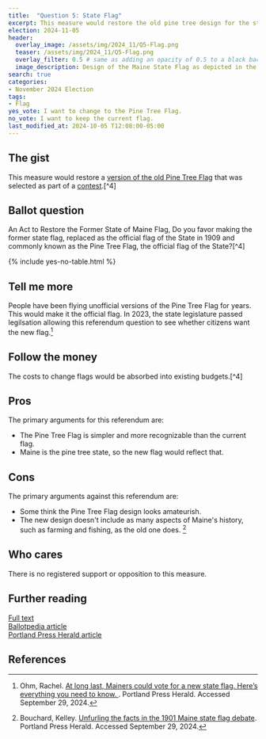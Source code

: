 ```yaml
---
title:  "Question 5: State Flag"
excerpt: This measure would restore the old pine tree design for the state flag.
election: 2024-11-05
header:
  overlay_image: /assets/img/2024_11/Q5-Flag.png
  teaser: /assets/img/2024_11/Q5-Flag.png
  overlay_filter: 0.5 # same as adding an opacity of 0.5 to a black background
  image_description: Design of the Maine State Flag as depicted in the Maine Citizen’s Guide to the Referendum Election. Displays a large drawn pine tree in the center with a blue, five point start in the top left.
search: true
categories:
- November 2024 Election
tags:
- Flag
yes_vote: I want to change to the Pine Tree Flag.
no_vote: I want to keep the current flag.
last_modified_at: 2024-10-05 T12:08:00-05:00
---
```

## The gist
This measure would restore a [version of the old Pine Tree Flag](https://www.maine.gov/sos/news/2024/Winner%20-%20Maine%20State%20Flag%20Redesign%20Contest.pdf) that was selected as part of a [contest](https://www.maine.gov/sos/news/2024/FlagContestWinningDesignUnveiled.html).[^4]

## Ballot question
An Act to Restore the Former State of Maine Flag, Do you favor making the former state flag, replaced as the official flag of the State in 1909 and commonly known as the Pine Tree Flag, the official flag of the State?[^4]

{% include yes-no-table.html %}


## Tell me more
People have been flying unofficial versions of the Pine Tree Flag for years. This would make it the official flag. In 2023, the state legislature passed legilsation allowing this referendum question to see whether citizens want the new flag.[^6]

## Follow the money
The costs to change flags would be absorbed into existing budgets.[^4]

## Pros
The primary arguments for this referendum are:
* The Pine Tree Flag is simpler and more recognizable than the current flag.
* Maine is the pine tree state, so the new flag would reflect that.

## Cons
The primary arguments against this referendum are:
* Some think the Pine Tree Flag design looks amateurish.
* The new design doesn't include as many aspects of Maine's history, such as farming and fishing, as the old one does. [^5]

## Who cares
There is no registered support or opposition to this measure.

## Further reading
[Full text](https://www.mainelegislature.org/legis/bills/getPDF.asp?paper=HP0054&item=1&snum=131)<br>
[Ballotpedia article](https://ballotpedia.org/Maine_Question_5,_State_Flag_Referendum_(2024))<br>
[Portland Press Herald article](https://www.pressherald.com/2024/09/13/at-long-last-mainers-could-vote-for-a-new-state-flag-heres-everything-you-need-to-know/)

## References
[^1]: Maine State Legislature. [An Act to Restore the Former State of Maine Flag](https://www.mainelegislature.org/legis/bills/getPDF.asp?paper=HP0054&item=1&snum=131). Accessed September 29, 2024.
[^2]: Ballotpedia State Desk. [Maine Question 5, State Flag Referendum (2024)
](https://ballotpedia.org/Maine_Question_5,_State_Flag_Referendum_(2024)). Ballotpedia. Accessed September 15, 2024.
[^3]: Maine Secretary of State. [Flag contest winning design unveiled](https://www.maine.gov/sos/news/2024/FlagContestWinningDesignUnveiled.html). Accessed September 29, 2024.
[^4}: Bellows, Shenna. [Maine Citizen’s Guide to the Referendum Election](https://www.maine.gov/sos/news/2024/2024%20Citizens%20Guide.pdf). Accessed September 29, 2024.
[^5]: Bouchard, Kelley. [Unfurling the facts in the 1901 Maine state flag debate](https://www.pressherald.com/2023/08/13/unfurling-the-facts-in-the-1901-maine-state-flag-debate/). Portland Press Herald. Accessed September 29, 2024.
[^6]: Ohm, Rachel. [At long last, Mainers could vote for a new state flag. Here’s everything you need to know.
](https://www.pressherald.com/2024/09/13/at-long-last-mainers-could-vote-for-a-new-state-flag-heres-everything-you-need-to-know/). Portland Press Herald. Accessed September 29, 2024.